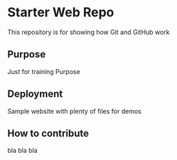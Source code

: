 # Starter Web Repo

This repository is for showing how Git and GitHub work

## Purpose

Just for training Purpose

## Deployment

Sample website with plenty of files for demos

## How to contribute

bla bla bla
